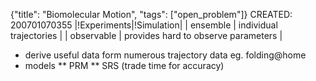 {"title": "Biomolecular Motion", "tags": ["open_problem"]}
CREATED: 200701070355
|!Experiments|!Simulation|
| ensemble | individual trajectories |
| observable | provides hard to observe parameters |

 * derive useful data form numerous trajectory data eg. folding@home
 * models
 ** PRM
 ** SRS (trade time for accuracy)
